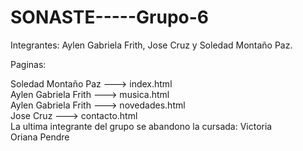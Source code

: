 # SONASTE-----Grupo-6

Integrantes: Aylen Gabriela Frith, Jose Cruz y Soledad Montaño Paz.

Paginas:

Soledad Montaño Paz ---> index.html 
<br>
Aylen Gabriela Frith ---> musica.html
<br>
Aylen Gabriela Frith ---> novedades.html
<br>
Jose Cruz ---> contacto.html 
<br>
La ultima integrante del grupo se abandono la cursada:  Victoria Oriana Pendre
